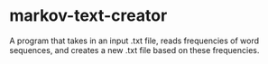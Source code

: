 # markov-text-creator
A program that takes in an input .txt file, reads frequencies of word sequences, and creates a new .txt file based on these frequencies.
